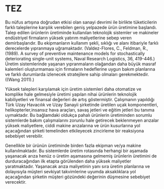 # TEZ
Bu nüfus artışına doğrudan etkisi olan sanayi devrimi ile birlikte tüketicilerin farklı taleplerine karşılık verebilen geniş yelpazede ürün üretimine başlandı. Talep edilen ürünlerin üretiminde kullanılan teknolojik sistemler ve makineler endüstriyel firmaların yüksek yatırım maliyetlerine sebep veren demirbaşlarıdır. Bu ekipmanların kullanım şekli, sıklığı ve alanı itibariyle farklı derecelerde yıpranmaya uğramaktadır. (Valdez-Flores, C., Feldman, R., (1989). A survey of preventive maintenance
models for stochastically deteriorating single-unit systems, Naval
Research Logistics, 36, 419-446.) 
Üretim sistemlerinde yaşanan yıpranmaların olağandan daha büyük masraf kalemleri oluşturmaması için firmaların hedeflerine uygun bakım planlarına ve farklı durumlarda izlenecek stratejilere sahip olmaları gerekmektedir. ((Wang 2011).)


Yüksek talepleri karşılamak için üretim sistemleri daha otomatize ve komplike hale gelmesiyle üretimi yapılan nihai ürünlerin teknolojik kabiliyetleri ve finansal değerleri de artış göstermiştir. Çalışmanın yapıldığı Türk Uzay Havacılık ve Uzay Sanayii şirketinde üretilen uçak komponentleri, helikopterler,insansız hava araçları, savaş jetleri ve eğitim jetleri bu tanıma uymaktadır. Bu bağlamdaki oldukça pahalı ürünlerin üretiminden sorumlu sistemlerde bakım çalışmalarını zorunlu hale getirecek beklenmeyen arızalar yüksek maliyetlere, ciddi makine arızalarına ve ürün kusurlarına yol açacağından şirketi temelinden etkileyecek zincirleme bir reaksiyona sebebiyet verebilir. 

Genellikle bir ürünün üretiminde birden fazla ekipman ve/ya makine kullanılmaktadır. Bu sistemlerde üretim rotasında herhangi bir aşamada yaşanacak arıza henüz o üretim aşamasına gelmemiş ürünlerin üretimini de durduracağından ilk etapta görülenden daha yüksek maliyetler yaratmaktadır. Yaşanacak arıza maliyetinin yanı sıra üretim planlarına ve dolayısıyla müşteri sevkiyat takvimlerine uyumda aksaklıklara yol açacağından şirketin müşteri gözündeki değerinin düşmesine sebebiyet verecektir.  
